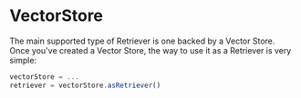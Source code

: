 # VectorStore

The main supported type of Retriever is one backed by a Vector Store.
Once you've created a Vector Store, the way to use it as a Retriever is very simple:

```typescript
vectorStore = ...
retriever = vectorStore.asRetriever()
```
